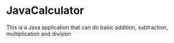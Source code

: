 # JavaCalculator
This is a Java application that can do basic addition, subtraction, multiplication and division

